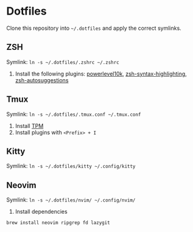 # Dotfiles

Clone this repository into `~/.dotfiles` and apply the correct symlinks.

## ZSH

Symlink: `ln -s ~/.dotfiles/.zshrc ~/.zshrc`

1. Install the following plugins: [powerlevel10k](https://github.com/romkatv/powerlevel10k), [zsh-syntax-highlighting](https://github.com/zsh-users/zsh-syntax-highlighting), [zsh-autosuggestions](https://github.com/zsh-users/zsh-autosuggestions)

## Tmux

Symlink: `ln -s ~/.dotfiles/.tmux.conf ~/.tmux.conf`

1. Install [TPM](https://github.com/tmux-plugins/tpm)
2. Install plugins with `<Prefix> + I`

## Kitty

Symlink: `ln -s ~/.dotfiles/kitty ~/.config/kitty`

## Neovim

Symlink: `ln -s ~/.dotfiles/nvim/ ~/.config/nvim/`

1. Install dependencies

```sh
brew install neovim ripgrep fd lazygit
```

